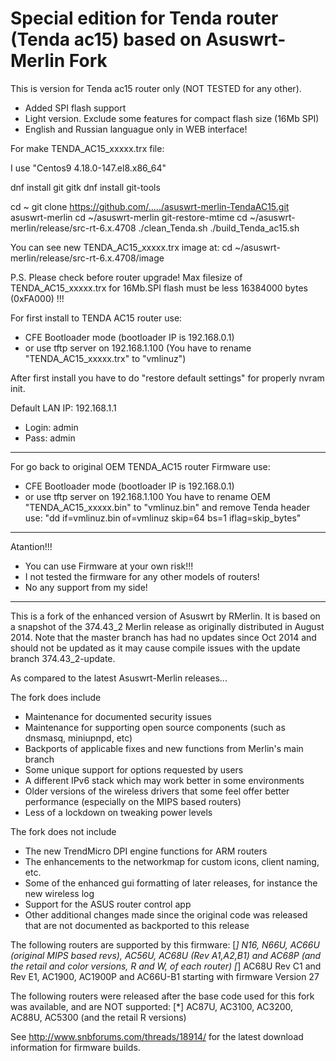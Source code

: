 Special edition for Tenda router (Tenda ac15) based on Asuswrt-Merlin Fork 
===================

This is version for Tenda ac15 router only (NOT TESTED for any other).
- Added SPI flash support
- Light version. Exclude some features for compact flash size (16Mb SPI)
- English and Russian languague only in WEB interface!

For make TENDA_AC15_xxxxx.trx file:

I use "Centos9 4.18.0-147.el8.x86_64"

dnf install git gitk
dnf install git-tools 

cd ~
git clone https://github.com/...../asuswrt-merlin-TendaAC15.git asuswrt-merlin
cd ~/asuswrt-merlin
git-restore-mtime
cd ~/asuswrt-merlin/release/src-rt-6.x.4708
./clean_Tenda.sh
./build_Tenda_ac15.sh

You can see new TENDA_AC15_xxxxx.trx image at:
cd ~/asuswrt-merlin/release/src-rt-6.x.4708/image

P.S. Please check before router upgrade! Max filesize of TENDA_AC15_xxxxx.trx for 16Mb.SPI flash must be less 16384000 bytes (0xFA000) !!!

For first install to TENDA AC15 router use:
- CFE Bootloader mode (bootloader IP is 192.168.0.1)
- or use tftp server on 192.168.1.100 (You have to rename "TENDA_AC15_xxxxx.trx" to "vmlinuz")

After first install you have to do  "restore default settings" for properly nvram init.

Default LAN IP: 192.168.1.1
- Login: admin
- Pass: admin

---------

For go back to original OEM  TENDA_AC15 router Firmware use:
- CFE Bootloader mode (bootloader IP is 192.168.0.1)
- or use tftp server on 192.168.1.100
  You have to rename OEM  "TENDA_AC15_xxxxx.bin" to "vmlinuz.bin" and remove Tenda header use:
    "dd if=vmlinuz.bin of=vmlinuz skip=64 bs=1 iflag=skip_bytes"

---------

Atantion!!! 
- You can use Firmware at your own risk!!! 
- I not tested the firmware for any other models of routers!
- No any support from my side!

----------------------------------------------------------------------

This is a fork of the enhanced version of Asuswrt by RMerlin.  It is based on a snapshot of the 374.43_2 Merlin release 
as originally distributed in August 2014. Note that the master branch has had no updates since Oct 2014 and should not be
updated as it may cause compile issues with the update branch 374.43_2-update.

As compared to the latest Asuswrt-Merlin releases...

The fork does include

- Maintenance for documented security issues
- Maintenance for supporting open source components (such as dnsmasq, miniupnpd, etc)
- Backports of applicable fixes and new functions from Merlin's main branch
- Some unique support for options requested by users
- A different IPv6 stack which may work better in some environments
- Older versions of the wireless drivers that some feel offer better performance (especially on the MIPS based routers)
- Less of a lockdown on tweaking power levels

The fork does not include

- The new TrendMicro DPI engine functions for ARM routers
- The enhancements to the networkmap for custom icons, client naming, etc.
- Some of the enhanced gui formatting of later releases, for instance the new wireless log
- Support for the ASUS router control app
- Other additional changes made since the original code was released that are not documented as backported to this release


The following routers are supported by this firmware:
[*] N16, N66U, AC66U (original MIPS based revs), AC56U, AC68U (Rev A1,A2,B1) and AC68P (and the retail and color versions, R and W, of each router)
[*] AC68U Rev C1 and Rev E1, AC1900, AC1900P and AC66U-B1 starting with firmware Version 27 

The following routers were released after the base code used for this fork was available, and are NOT supported:
[*] AC87U, AC3100, AC3200, AC88U, AC5300 (and the retail R versions)

See http://www.snbforums.com/threads/18914/ for the latest download information for firmware builds.
